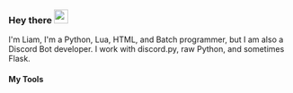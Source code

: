 ### Hey there <img src="https://media.giphy.com/media/hvRJCLFzcasrR4ia7z/giphy.gif" width="25px">

I'm Liam, I'm a Python, Lua, HTML, and Batch programmer, but I am also a Discord Bot developer. I work with discord.py, raw Python, and sometimes Flask.

#### My Tools
